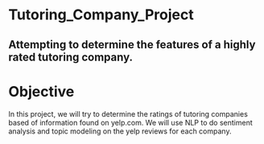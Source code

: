 # Tutoring_Company_Project
## Attempting to determine the features of a highly rated tutoring company.

# Objective
In this project,  we will try to determine the ratings of tutoring companies based of information found on yelp.com.
We will use NLP to do sentiment analysis and topic modeling on the yelp reviews for each company. 
